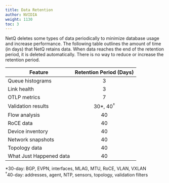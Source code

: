 ```yaml
---
title: Data Retention
author: NVIDIA
weight: 1130
toc: 3
---
```


NetQ deletes some types of data periodically to minimize database usage and increase performance. The following table outlines the amount of time (in days) that NetQ retains data. When data reaches the end of the retention period, it is deleted automatically. There is no way to reduce or increase the retention period. 

| Feature | Retention Period (Days) |
| -------------| :---: |
|Queue histograms | 3 |
|Link health | 3 |
|OTLP metrics | 7 |
|Validation results | 30*, 40<sup>†</sup>|
|Flow analysis | 40 |
|RoCE data | 40 |
|Device inventory  | 40 |
|Network snapshots | 40 |
|Topology data | 40 |
|What Just Happened data | 40 |

*30-day: BGP, EVPN, interfaces, MLAG, MTU, RoCE, VLAN, VXLAN<br>
<sup>†</sup>40-day: addresses, agent, NTP, sensors, topology, validation filters

